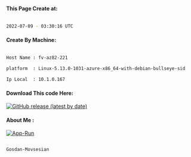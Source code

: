 
   
#### This Page Create at:

```bash

2022-07-09 - 03:30:16 UTC

```

#### Create By Machine:

```bash

Host Name : fv-az82-221

platform  : Linux-5.13.0-1031-azure-x86_64-with-debian-bullseye-sid

Ip Local  : 10.1.0.167

```
#### Download This code Here:

[![GitHub release (latest by date)](https://img.shields.io/github/v/release/Gosdan-Movsesian/Gosdan?style=for-the-badge&label=Download)](https://github.com/Gosdan-Movsesian/Gosdan/releases) 

</p> 

#### About Me :

[![App-Run](https://github.com/Gosdan-Movsesian/Gosdan/actions/workflows/App-Run.yml/badge.svg)](https://github.com/Gosdan-Movsesian/Gosdan/actions/workflows/App-Run.yml)

```bash

Gosdan-Movsesian

```

